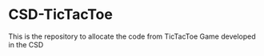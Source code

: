# CSD-TicTacToe
This is the repository to allocate the code from TicTacToe Game developed in the CSD
